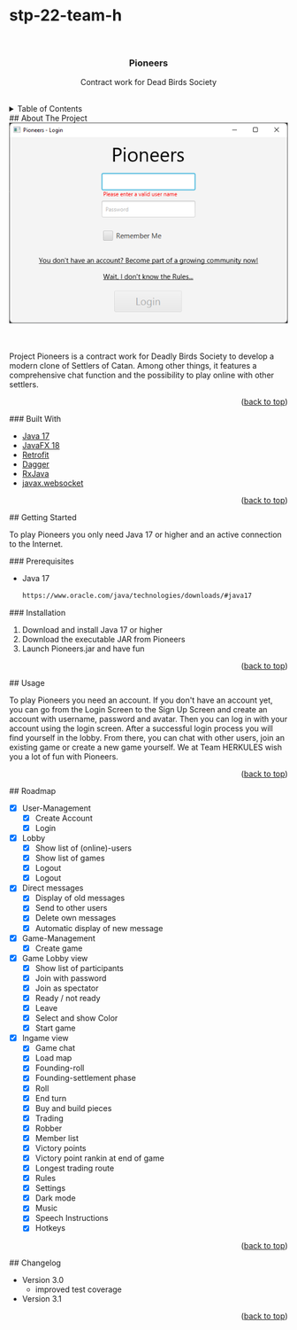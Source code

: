 # stp-22-team-h

<div id="top"></div>

<br>
<h3 style="text-align: center;">Pioneers</h3>
<div style="text-align: center;">
  <p style="text-align: center;">
    Contract work for Dead Birds Society
  </p>
</div>
<br>

<!-- TABLE OF CONTENTS -->
<details>
  <summary>Table of Contents</summary>
  <ol>
    <li>
      <a href="#about-the-project">About The Project</a>
      <ul>
        <li><a href="#built-with">Built With</a></li>
      </ul>
    </li>
    <li>
      <a href="#getting-started">Getting Started</a>
      <ul>
        <li><a href="#prerequisites">Prerequisites</a></li>
        <li><a href="#installation">Installation</a></li>
      </ul>
    </li>
    <li><a href="#usage">Usage</a></li>
    <li><a href="#roadmap">Roadmap</a></li>
    <li><a href="#changelog">Changelog</a></li>
  </ol>
</details>

<div id="about-the-project"></div>
<!-- ABOUT THE PROJECT -->
## About The Project
<br>

<div style="text-align: center;">
  <a href="https://github.com/sekassel/stp-22-team-h">
    <img src="images/pioneers.png" alt="Image of the LoginScreen">
  </a>
</div>

<br><br>
Project Pioneers is a contract work for Deadly Birds Society to develop a modern clone of Settlers of Catan. Among other things, it features a comprehensive chat function and the possibility to play online with other settlers.

<p style="text-align: right;">(<a href="#top">back to top</a>)</p>

<div id="built-with"></div>
### Built With

* [Java 17](https://www.oracle.com/java/)
* [JavaFX 18](https://openjfx.io/)
* [Retrofit](https://square.github.io/retrofit/)
* [Dagger](https://dagger.dev/)
* [RxJava](https://reactivex.io/)
* [javax.websocket](https://frontbackend.com/maven/artifact/javax.websocket)

<p style="text-align: right;">(<a href="#top">back to top</a>)</p>

<div id="getting-started"></div>
<!-- GETTING STARTED -->
## Getting Started

To play Pioneers you only need Java 17 or higher and an active connection to the Internet.

<div id="prerequisites"></div>
### Prerequisites

* Java 17
  ```sh
  https://www.oracle.com/java/technologies/downloads/#java17
  ```

<div id="installation"></div>
### Installation

1. Download and install Java 17 or higher
2. Download the executable JAR from Pioneers
3. Launch Pioneers.jar and have fun

<p style="text-align: right;">(<a href="#top">back to top</a>)</p>

<div id="usage"></div>
<!-- USAGE EXAMPLES -->
## Usage

To play Pioneers you need an account. If you don't have an account yet, you can go from the Login Screen to the Sign Up Screen and create an account with username, password and avatar. Then you can log in with your account using the login screen. After a successful login process you will find yourself in the lobby. From there, you can chat with other users, join an existing game or create a new game yourself. We at Team HERKULES wish you a lot of fun with Pioneers.

<p style="text-align: right;">(<a href="#top">back to top</a>)</p>


<div id="roadmap"></div>
<!-- ROADMAP -->
## Roadmap

- [X] User-Management
  - [X] Create Account
  - [X] Login
- [X] Lobby
  - [X] Show list of (online)-users
  - [X] Show list of games
  - [X] Logout
  - [X] Logout
- [X] Direct messages
  - [X] Display of old messages
  - [X] Send to other users
  - [X] Delete own messages
  - [X] Automatic display of new message
- [X] Game-Management
  - [X] Create game
- [X] Game Lobby view
  - [X] Show list of participants
  - [X] Join with password
  - [X] Join as spectator
  - [X] Ready / not ready
  - [X] Leave
  - [X] Select and show Color
  - [X] Start game
- [X] Ingame view
  - [X] Game chat
  - [X] Load map
  - [X] Founding-roll
  - [X] Founding-settlement phase
  - [X] Roll
  - [X] End turn
  - [X] Buy and build pieces
  - [X] Trading
  - [X] Robber
  - [X] Member list
  - [X] Victory points
  - [X] Victory point rankin at end of game
  - [X] Longest trading route
  - [X] Rules
  - [X] Settings
  - [X] Dark mode
  - [X] Music
  - [X] Speech Instructions
  - [X] Hotkeys

<p style="text-align: right;">(<a href="#top">back to top</a>)</p>


<div id="changelog"></div>
<!-- CHANGELOG -->
## Changelog

- Version 3.0
  - improved test coverage
- Version 3.1

<p style="text-align: right;">(<a href="#top">back to top</a>)</p>



<!-- MARKDOWN LINKS & IMAGES -->
<!-- https://www.markdownguide.org/basic-syntax/#reference-style-links -->
[contributors-shield]: https://img.shields.io/github/contributors/sekassel/stp-22-team-h.svg?style=for-the-badge
[contributors-url]: https://github.com/sekassel/stp-22-team-h/graphs/contributors
[product-screenshot]: images/pioneers.png
